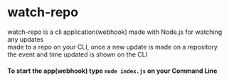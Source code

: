 <h1>watch-repo</h1>
<p>watch-repo is a cli application(webhook) made with Node.js for watching any updates <br/> made to a repo on your CLI, once a new update is made on a repository <br/> the event and time updated is shown on the CLI</p>

<h4>To start the app(webhook) type <code>node index.js</code> on your Command Line</h4>
